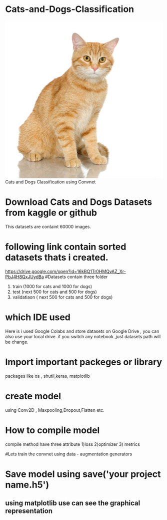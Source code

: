 # Cats-and-Dogs-Classification
![alt text](c1.jpg)
Cats and Dogs Classification using Convnet
# Download Cats and Dogs Datasets from kaggle or github 
This datasets are containt 60000 images.
# following link contain sorted datasets thats i created.
https://drive.google.com/open?id=16kBQ1Tr0HMQvAZ_Xr-PbJ4H8QxJUydBa
#Datasets contain three folder
1) train (1000 for cats and 1000 for dogs)
2) test (next 500 for cats and 500 for dogs)
3) validatiaon ( next 500 for cats and 500 for dogs)
# which IDE used
Here is i used Google Colabs and store datasets on Google Drive , you can also use your local drive. 
if you switch any notebook ,just datasets path will be change.
# Import important packeges or library
packages like os , shutil,keras, matplotlib
# create model 
using Conv2D , Maxpooling,Dropout,Flatten etc.
# How to compile model 
 compile method have three attribute 
 1)loss
 2)optimizer 
 3) metrics
 
 #Lets train the convnet using data - augmentation generators
 
 
 # Save model using save('your project name.h5')
 
 
## using matplotlib use can see the graphical representation

